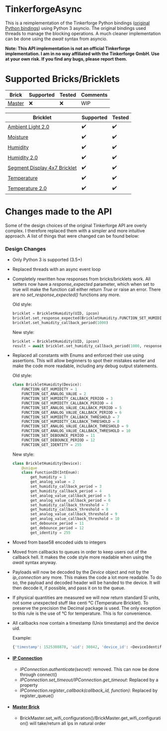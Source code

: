 # TinkerforgeAsync
This is a reimplementation of the Tinkerforge Python bindings ([original Python bindings](https://www.tinkerforge.com/en/doc/Software/API_Bindings_Python.html)) using Python 3 asyncio. The original bindings used threads to manage the blocking operations. A much cleaner implementation can be done using the *await* syntax from asyncio.

**Note: This API implementation is not an official Tinkerforge implementation. I am in no way affiliated with the Tinkerforge GmbH. Use at your own risk. If you find any bugs, please report them.**

# Supported Bricks/Bricklets
|Brick|Supported|Tested|Comments|
|--|--|--|--|
|[Master](https://www.tinkerforge.com/en/doc/Hardware/Bricks/Master_Brick.html)|:x:|  :x:| WIP |

|Bricklet|Supported|Tested|
|--|--|--|
|[Ambient Light 2.0](https://www.tinkerforge.com/en/doc/Hardware/Bricklets/Ambient_Light_V2.html)|:heavy_check_mark:|:heavy_check_mark:|
|[Moisture](https://www.tinkerforge.com/en/doc/Hardware/Bricklets/Moisture.html)|:heavy_check_mark:|:heavy_check_mark:|
|[Humidity](https://www.tinkerforge.com/en/doc/Hardware/Bricklets/Humidity.html)|:heavy_check_mark:|:heavy_check_mark:|
|[Humidity 2.0](https://www.tinkerforge.com/en/doc/Hardware/Bricklets/Humidity_V2.html)|:heavy_check_mark:|:heavy_check_mark:|
|[Segment Display 4x7 Bricklet](https://www.tinkerforge.com/en/doc/Hardware/Bricklets/Segment_Display_4x7.html)|:heavy_check_mark:|:heavy_check_mark:|
|[Temperature](https://www.tinkerforge.com/en/doc/Hardware/Bricklets/Temperature.html)|:heavy_check_mark:|:heavy_check_mark:|
|[Temperature 2.0](https://www.tinkerforge.com/en/doc/Hardware/Bricklets/Temperature_V2.html)|:heavy_check_mark:|:heavy_check_mark:|

# Changes made to the API
Some of the design choices of the original Tinkerforge API are overly complex. I therefore replaced them with a simpler and more intuitive approach. A list of things that were changed can be found below:
### Design Changes
- Only Python 3 is supported (3.5+)
 - Replaced threads with an async event loop
 - Completely rewritten how responses from bricks/bricklets work. All setters now have a *response_expected* parameter, which when set to true will make the function call either return *True* or raise an error. There are no *set_response_expected()* functions any more.

   Old style:
   ```python
   bricklet = BrickletHumidity(UID, ipcon)
   bricklet.set_response_expected(BrickletHumidity.FUNCTION_SET_HUMIDITY_CALLBACK_PERIOD, True)
   bricklet.set_humidity_callback_period(1000)
   ```
   New style:
   ```python
   bricklet = BrickletHumidity(UID, ipcon)
   result = await bricklet.set_humidity_callback_period(1000, response_expected=True)    # True if successful
   ```
 - Replaced all constants with Enums and enforced their use using assertions. This will allow beginners to spot their mistakes earlier and make the code more readable, including any debug output statements.

   Old style:
   ```python
   class BrickletHumidity(Device):
       FUNCTION_GET_HUMIDITY = 1
       FUNCTION_GET_ANALOG_VALUE = 2
       FUNCTION_SET_HUMIDITY_CALLBACK_PERIOD = 3
       FUNCTION_GET_HUMIDITY_CALLBACK_PERIOD = 4
       FUNCTION_SET_ANALOG_VALUE_CALLBACK_PERIOD = 5
       FUNCTION_GET_ANALOG_VALUE_CALLBACK_PERIOD = 6
       FUNCTION_SET_HUMIDITY_CALLBACK_THRESHOLD = 7
       FUNCTION_GET_HUMIDITY_CALLBACK_THRESHOLD = 8
       FUNCTION_SET_ANALOG_VALUE_CALLBACK_THRESHOLD = 9
       FUNCTION_GET_ANALOG_VALUE_CALLBACK_THRESHOLD = 10
       FUNCTION_SET_DEBOUNCE_PERIOD = 11
       FUNCTION_GET_DEBOUNCE_PERIOD = 12
       FUNCTION_GET_IDENTITY = 255
   ```

   New style:
   ```python
   class BrickletHumidity(Device):
       @unique
       class FunctionID(IntEnum):
           get_humidity = 1
           get_analog_value = 2
           set_humidity_callback_period = 3
           get_humidity_callback_period = 4
           set_analog_value_callback_period = 5
           get_analog_value_callback_period = 6
           set_humidity_callback_threshold = 7
           get_humidity_callback_threshold = 8
           set_analog_value_callback_threshold = 9
           get_analog_value_callback_threshold = 10
           set_debounce_period = 11
           get_debounce_period = 12
           get_identity = 255
   ```
 - Moved from base58 encoded uids to integers
 - Moved from callbacks to queues in order to keep users out of the callback hell. It makes the code style more readable when using the *await* syntax anyway.
 - Payloads will now be decoded by the *Device* object and not by the *ip_connection* any more. This makes the code a lot more readable. To do so, the payload and decoded header will be handed to the device. It will then decode it, if possible, and pass it on to the queue.
 - If physical quantities are measured we will now return standard SI units, not some unexpected stuff like centi °C (Temperature Bricklet). To preserve the precision the Decimal package is used. The only exception to this rule is the use of °C for temperature. This is for convenience.
 - All callbacks now contain a timestamp (Unix timestamp) and the device uid.

   Example:
   ```python
   {'timestamp': 1525308878, 'uid': 30842, 'device_id': <DeviceIdentifier.BrickletHumidity: 27>, 'function_id': <CallbackID.humidity_reached: 15>, 'payload': Decimal('43.6')}
   ```

- #### [IP Connection](https://www.tinkerforge.com/en/doc/Software/IPConnection_Python.html#api)
   - *IPConnection.authenticate(_secret_)*: removed. This can now be done through connect()
   - *IPConnection.set_timeout/IPConnection.get_timeout*: Replaced by a property
   - *IPConnection.register_callback(_callback_id_, _function_)*: Replaced by register_queue()

- #### [Master Brick](https://www.tinkerforge.com/en/doc/Software/Bricks/Master_Brick_Python.html)
   - BrickMaster.set_wifi_configuration()/BrickMaster.get_wifi_configuration() will take/return all ips in natural order
